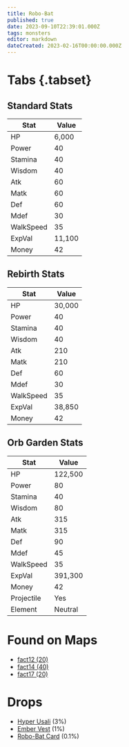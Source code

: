 ```yaml
---
title: Robo-Bat
published: true
date: 2023-09-10T22:39:01.000Z
tags: monsters
editor: markdown
dateCreated: 2023-02-16T00:00:00.000Z
---
```


# Tabs {.tabset}

## Standard Stats

|Stat|Value|
|-|-|
|HP|6,000|
|Power|40|
|Stamina|40|
|Wisdom|40|
|Atk|60|
|Matk|60|
|Def|60|
|Mdef|30|
|WalkSpeed|35|
|ExpVal|11,100|
|Money|42|
## Rebirth Stats

|Stat|Value|
|-|-|
|HP|30,000|
|Power|40|
|Stamina|40|
|Wisdom|40|
|Atk|210|
|Matk|210|
|Def|60|
|Mdef|30|
|WalkSpeed|35|
|ExpVal|38,850|
|Money|42|
## Orb Garden Stats

|Stat|Value|
|-|-|
|HP|122,500|
|Power|80|
|Stamina|40|
|Wisdom|80|
|Atk|315|
|Matk|315|
|Def|90|
|Mdef|45|
|WalkSpeed|35|
|ExpVal|391,300|
|Money|42|
|Projectile|Yes|
|Element|Neutral|

# Found on Maps
 * [fact12 (20)](/maps/fact12)
 * [fact14 (40)](/maps/fact14)
 * [fact17 (20)](/maps/fact17)

# Drops
 * [Hyper Usali](/items/hyper-usali) (3%)
 * [Ember Vest](/items/ember-vest) (1%)
 * [Robo-Bat Card](/items/robo-bat-card) (0.1%)
